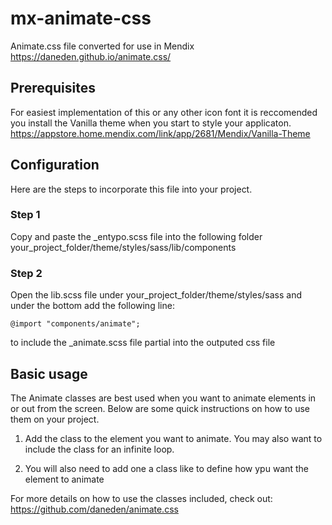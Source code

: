 # mx-animate-css
Animate.css file converted for use in Mendix
https://daneden.github.io/animate.css/

## Prerequisites
For easiest implementation of this or any other icon font it is reccomended you install the Vanilla theme when you start to style your applicaton.
https://appstore.home.mendix.com/link/app/2681/Mendix/Vanilla-Theme

## Configuration
Here are the steps to incorporate this file into your project. 


### Step 1
Copy and paste the _entypo.scss file into the following folder your_project_folder/theme/styles/sass/lib/components
### Step 2
Open the lib.scss file under your_project_folder/theme/styles/sass and under the bottom add the following line:
```
@import "components/animate";
```
to include the _animate.scss file partial into the outputed css file

## Basic usage
The Animate classes are best used when you want to animate elements in or out from the screen. Below are some quick instructions on how to use them on your project.
1. Add the class <animated> to the element you want to animate. You may also want to include the class
<infinite >for an infinite loop.

2. You will also need to add one a class like
<bounce> to define how ypu want the  element to animate

For more details on how to use the classes included, check out:
https://github.com/daneden/animate.css